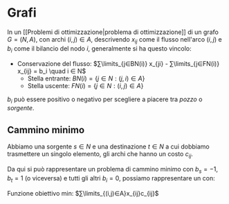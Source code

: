 # Grafi

In un [[Problemi di ottimizzazione|problema di ottimizzazione]] di un grafo $G=(N,A)$, con archi $(i,j)∈A$, descrivendo $x_{ij}$ come il flusso nell'arco $(i,j)$ e $b_i$ come il bilancio del nodo $i$, generalmente si ha questo vincolo:

- Conservazione del flusso: $∑\limits_{j∈BN(i)} x_{ji} - ∑\limits_{j∈FN(i)} x_{ij} = b_i \quad i ∈ N$
	- Stella entrante: $BN(i)=\{j ∈ N : (j,i) ∈ A\}$
	- Stella uscente: $FN(i)=\{j ∈ N : (i,j) ∈ A\}$

$b_i$ può essere positivo o negativo per scegliere a piacere tra *pozzo* o *sorgente*.

## Cammino minimo

Abbiamo una sorgente $s∈N$ e una destinazione $t∈N$ a cui dobbiamo trasmettere un singolo elemento, gli archi che hanno un costo $c_{ij}$.

Da qui si può rappresentare un problema di cammino minimo con $b_s=-1$, $b_t=1$ (o viceversa) e tutti gli altri $b_i=0$, possiamo rappresentare un  con:

Funzione obiettivo min: $∑\limits_{(i,j)∈A}x_{ij}c_{ij}$